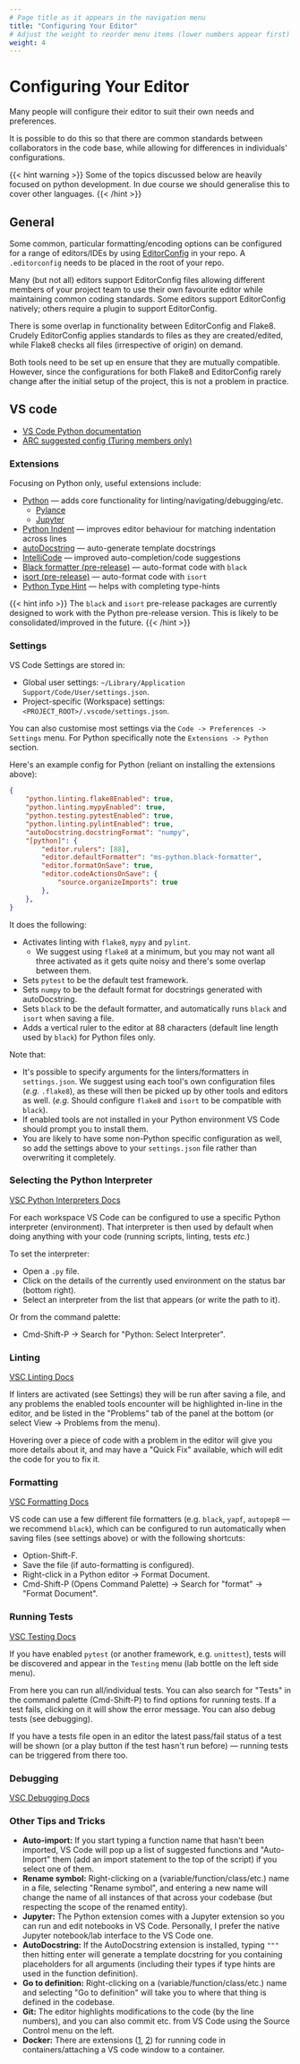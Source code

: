 ```yaml
---
# Page title as it appears in the navigation menu
title: "Configuring Your Editor"
# Adjust the weight to reorder menu items (lower numbers appear first)
weight: 4
---
```


# Configuring Your Editor

Many people will configure their editor to suit their own needs and preferences.

It is possible to do this so that there are common standards between collaborators in the code base, while allowing for differences in individuals' configurations.

{{< hint warning >}}
Some of the topics discussed below are heavily focused on python development. In due course we should generalise this to cover other languages.
{{< /hint >}}

## General

Some common, particular formatting/encoding options can be configured for a range of editors/IDEs by using [EditorConfig](https://editorconfig.org) in your repo.
A `.editorconfig` needs to be placed in the root of your repo.

Many (but not all) editors support EditorConfig files allowing different members of your project team to use their own favourite editor while maintaining common coding standards.
Some editors support EditorConfig natively; others require a plugin to support EditorConfig.

There is some overlap in functionality between EditorConfig and Flake8.
Crudely EditorConfig applies standards to files as they are created/edited, while Flake8 checks all files (irrespective of origin) on demand.

Both tools need to be set up en ensure that they are mutually compatible.
However, since the configurations for both Flake8 and EditorConfig rarely change after the initial setup of the project, this is not a problem in practice.

## VS code

- [VS Code Python documentation](https://code.visualstudio.com/docs/python/python-tutorial)
- [ARC suggested config (Turing members only)](https://github.com/alan-turing-institute/ARC/blob/master/IDE/vscode/README.md)

### Extensions

Focusing on Python only, useful extensions include:

- [Python](https://marketplace.visualstudio.com/items?itemName=ms-python.python) — adds core functionality for linting/navigating/debugging/etc.
  - [Pylance](https://marketplace.visualstudio.com/items?itemName=ms-python.vscode-pylance)
  - [Jupyter](https://marketplace.visualstudio.com/items?itemName=ms-toolsai.jupyter)
- [Python Indent](https://marketplace.visualstudio.com/items?itemName=KevinRose.vsc-python-indent) — improves editor behaviour for matching indentation across lines
- [autoDocstring](https://marketplace.visualstudio.com/items?itemName=njpwerner.autodocstring) — auto-generate template docstrings
- [IntelliCode](https://marketplace.visualstudio.com/items?itemName=VisualStudioExptTeam.vscodeintellicode) — improved auto-completion/code suggestions
- [Black formatter (pre-release)](https://marketplace.visualstudio.com/items?itemName=ms-python.black-formatter) — auto-format code with `black`
- [isort (pre-release)](https://marketplace.visualstudio.com/items?itemName=ms-python.isort) — auto-format code with `isort`
- [Python Type Hint](https://marketplace.visualstudio.com/items?itemName=njqdev.vscode-python-typehint) — helps with completing type-hints

{{< hint info >}}
The `black` and `isort` pre-release packages are currently designed to work with the Python pre-release version. This is likely to be consolidated/improved in the future.
{{< /hint >}}

### Settings

VS Code Settings are stored in:

- Global user settings: `~/Library/Application Support/Code/User/settings.json`.
- Project-specific (Workspace) settings: `<PROJECT_ROOT>/.vscode/settings.json`.

You can also customise most settings via the `Code -> Preferences -> Settings` menu.
For Python specifically note the `Extensions -> Python` section.

Here's an example config for Python (reliant on installing the extensions above):

```json
{
    "python.linting.flake8Enabled": true,
    "python.linting.mypyEnabled": true,
    "python.testing.pytestEnabled": true,
    "python.linting.pylintEnabled": true,
    "autoDocstring.docstringFormat": "numpy",
    "[python]": {
        "editor.rulers": [88],
        "editor.defaultFormatter": "ms-python.black-formatter",
        "editor.formatOnSave": true,
        "editor.codeActionsOnSave": {
            "source.organizeImports": true
        },
    },
}
```

It does the following:

- Activates linting with `flake8`, `mypy` and `pylint`.
  - We suggest using `flake8` at a minimum, but you may not want all three activated as it gets quite noisy and there's some overlap between them.
- Sets `pytest` to be the default test framework.
- Sets `numpy` to be the default format for docstrings generated with autoDocstring.
- Sets `black` to be the default formatter, and automatically runs `black` and `isort` when saving a file.
- Adds a vertical ruler to the editor at 88 characters (default line length used by `black`) for Python files only.

Note that:

- It's possible to specify arguments for the linters/formatters in `settings.json`. We suggest using each tool's own configuration files (_e.g._ `.flake8`), as these will then be picked up by other tools and editors as well. (_e.g._ Should configure `flake8` and `isort` to be compatible with `black`).
- If enabled tools are not installed in your Python environment VS Code should prompt you to install them.
- You are likely to have some non-Python specific configuration as well, so add the settings above to your `settings.json` file rather than overwriting it completely.

### Selecting the Python Interpreter

[VSC Python Interpreters Docs](https://code.visualstudio.com/docs/python/environments#_working-with-python-interpreters)

For each workspace VS Code can be configured to use a specific Python interpreter (environment).
That interpreter is then used by default when doing anything with your code (running scripts, linting, tests _etc._)

To set the interpreter:

- Open a `.py` file.
- Click on the details of the currently used environment on the status bar (bottom right).
- Select an interpreter from the list that appears (or write the path to it).

Or from the command palette:

- Cmd-Shift-P -> Search for "Python: Select Interpreter".

### Linting

[VSC Linting Docs](https://code.visualstudio.com/docs/python/linting)

If linters are activated (see Settings) they will be run after saving a file, and any problems the enabled tools encounter will be highlighted in-line in the editor, and be listed in the "Problems" tab of the panel at the bottom (or select View -> Problems from the menu).

Hovering over a piece of code with a problem in the editor will give you more details about it, and may have a "Quick Fix" available, which will edit the code for you to fix it.

### Formatting

[VSC Formatting Docs](https://code.visualstudio.com/docs/python/formatting)

VS code can use a few different file formatters (e.g. `black`, `yapf`, `autopep8` — we recommend `black`), which can be configured to run automatically when saving files (see settings above) or with the following shortcuts:

- Option-Shift-F.
- Save the file (if auto-formatting is configured).
- Right-click in a Python editor -> Format Document.
- Cmd-Shift-P (Opens Command Palette) -> Search for "format" -> "Format Document".

### Running Tests

[VSC Testing Docs](https://code.visualstudio.com/docs/python/testing)

If you have enabled `pytest` (or another framework, e.g. `unittest`), tests will be discovered and appear in the `Testing` menu (lab bottle on the left side menu).

From here you can run all/individual tests.
You can also search for "Tests" in the command palette (Cmd-Shift-P) to find options for running tests.
If a test fails, clicking on it will show the error message. You can also debug tests (see debugging).

If you have a tests file open in an editor the latest pass/fail status of a test will be shown (or a play button if the test hasn't run before) — running tests can be triggered from there too.

### Debugging

[VSC Debugging Docs](https://code.visualstudio.com/docs/python/debugging)

### Other Tips and Tricks

- **Auto-import:** If you start typing a function name that hasn't been imported, VS Code will pop up a list of suggested functions and "Auto-Import" them (add an import statement to the top of the script) if you select one of them.
- **Rename symbol:** Right-clicking on a (variable/function/class/etc.) name in a file, selecting "Rename symbol", and entering a new name will change the name of all instances of that across your codebase (but respecting the scope of the renamed entity).
- **Jupyter:** The Python extension comes with a Jupyter extension so you can run and edit notebooks in VS Code. Personally, I prefer the native Jupyter notebook/lab interface to the VS Code one.
- **AutoDocstring:** If the AutoDocstring extension is installed, typing `"""` then hitting enter will generate a template docstring for you containing placeholders for all arguments (including their types if type hints are used in the function definition).
- **Go to definition:** Right-clicking on a (variable/function/class/etc.) name and selecting "Go to definition" will take you to where that thing is defined in the codebase.
- **Git:** The editor highlights modifications to the code (by the line numbers), and you can also commit etc. from VS Code using the Source Control menu on the left.
- **Docker:** There are extensions ([1](https://marketplace.visualstudio.com/items?itemName=ms-azuretools.vscode-docker), [2](https://marketplace.visualstudio.com/items?itemName=ms-vscode-remote.remote-containers)) for running code in containers/attaching a VS code window to a container.

